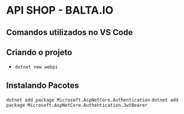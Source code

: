 # API SHOP - BALTA.IO

## Comandos utilizados no VS Code

## Criando o projeto

* `dotnet new webpi`

## Instalando Pacotes
`dotnet add package Microsoft.AspNetCore.Authentication`
`dotnet add package Microsoft.AspNetCore.Authentication.JwtBearer`
